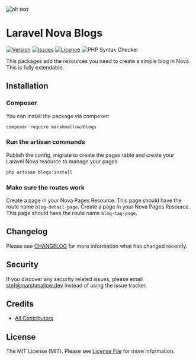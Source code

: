 ![alt text](https://marshmallow.dev/cdn/media/logo-red-237x46.png "marshmallow.")

# Laravel Nova Blogs

[![Version](https://img.shields.io/packagist/v/marshmallow/blogs)](https://github.com/marshmallow-packages/blogs)
[![Issues](https://img.shields.io/github/issues/marshmallow-packages/blogs)](https://github.com/marshmallow-packages/blogs)
[![Licence](https://img.shields.io/github/license/marshmallow-packages/blogs)](https://github.com/marshmallow-packages/blogs)
![PHP Syntax Checker](https://github.com/marshmallow-packages/blogs/workflows/PHP%20Syntax%20Checker/badge.svg)

This packages add the resources you need to create a simple blog in Nova. This is fully extendable.

## Installation

### Composer

You can install the package via composer:

```bash
composer require marshmallow/blogs
```

### Run the artisan commands

Publish the config, migrate to create the pages table and create your Laravel Nova resource to manage your pages.

```bash
php artisan blogs:install
```

### Make sure the routes work

Create a page in your Nova Pages Resource. This page should have the route name `blog-detail-page`.
Create a page in your Nova Pages Resource. This page should have the route name `blog-tag-page`.

## Changelog

Please see [CHANGELOG](CHANGELOG.md) for more information what has changed recently.

## Security

If you discover any security related issues, please email stef@marshmallow.dev instead of using the issue tracker.

## Credits

-   [All Contributors](../../contributors)

## License

The MIT License (MIT). Please see [License File](LICENSE.md) for more information.
